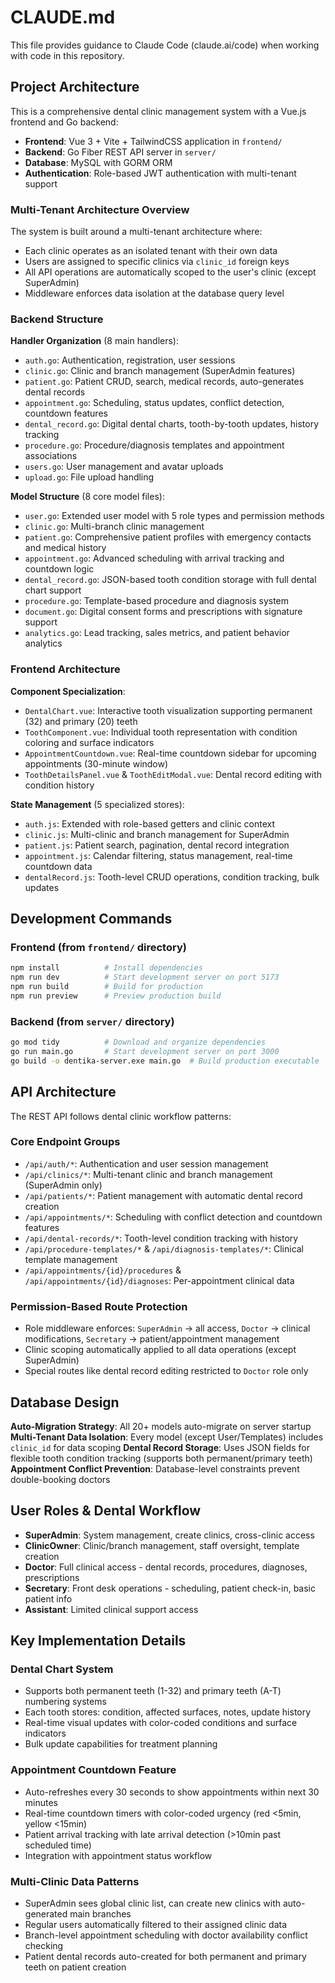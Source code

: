 # CLAUDE.md

This file provides guidance to Claude Code (claude.ai/code) when working with code in this repository.

## Project Architecture

This is a comprehensive dental clinic management system with a Vue.js frontend and Go backend:

- **Frontend**: Vue 3 + Vite + TailwindCSS application in `frontend/`
- **Backend**: Go Fiber REST API server in `server/`
- **Database**: MySQL with GORM ORM
- **Authentication**: Role-based JWT authentication with multi-tenant support

### Multi-Tenant Architecture Overview

The system is built around a multi-tenant architecture where:
- Each clinic operates as an isolated tenant with their own data
- Users are assigned to specific clinics via `clinic_id` foreign keys
- All API operations are automatically scoped to the user's clinic (except SuperAdmin)
- Middleware enforces data isolation at the database query level

### Backend Structure

**Handler Organization** (8 main handlers):
- `auth.go`: Authentication, registration, user sessions
- `clinic.go`: Clinic and branch management (SuperAdmin features)
- `patient.go`: Patient CRUD, search, medical records, auto-generates dental records
- `appointment.go`: Scheduling, status updates, conflict detection, countdown features
- `dental_record.go`: Digital dental charts, tooth-by-tooth updates, history tracking
- `procedure.go`: Procedure/diagnosis templates and appointment associations
- `users.go`: User management and avatar uploads
- `upload.go`: File upload handling

**Model Structure** (8 core model files):
- `user.go`: Extended user model with 5 role types and permission methods
- `clinic.go`: Multi-branch clinic management
- `patient.go`: Comprehensive patient profiles with emergency contacts and medical history
- `appointment.go`: Advanced scheduling with arrival tracking and countdown logic
- `dental_record.go`: JSON-based tooth condition storage with full dental chart support
- `procedure.go`: Template-based procedure and diagnosis system
- `document.go`: Digital consent forms and prescriptions with signature support
- `analytics.go`: Lead tracking, sales metrics, and patient behavior analytics

### Frontend Architecture

**Component Specialization**:
- `DentalChart.vue`: Interactive tooth visualization supporting permanent (32) and primary (20) teeth
- `ToothComponent.vue`: Individual tooth representation with condition coloring and surface indicators
- `AppointmentCountdown.vue`: Real-time countdown sidebar for upcoming appointments (30-minute window)
- `ToothDetailsPanel.vue` & `ToothEditModal.vue`: Dental record editing with condition history

**State Management** (5 specialized stores):
- `auth.js`: Extended with role-based getters and clinic context
- `clinic.js`: Multi-clinic and branch management for SuperAdmin
- `patient.js`: Patient search, pagination, dental record integration
- `appointment.js`: Calendar filtering, status management, real-time countdown data
- `dentalRecord.js`: Tooth-level CRUD operations, condition tracking, bulk updates

## Development Commands

### Frontend (from `frontend/` directory)
```bash
npm install          # Install dependencies
npm run dev          # Start development server on port 5173
npm run build        # Build for production
npm run preview      # Preview production build
```

### Backend (from `server/` directory)  
```bash
go mod tidy          # Download and organize dependencies
go run main.go       # Start development server on port 3000
go build -o dentika-server.exe main.go  # Build production executable
```

## API Architecture

The REST API follows dental clinic workflow patterns:

### Core Endpoint Groups
- `/api/auth/*`: Authentication and user session management
- `/api/clinics/*`: Multi-tenant clinic and branch management (SuperAdmin only)
- `/api/patients/*`: Patient management with automatic dental record creation
- `/api/appointments/*`: Scheduling with conflict detection and countdown features
- `/api/dental-records/*`: Tooth-level condition tracking with history
- `/api/procedure-templates/*` & `/api/diagnosis-templates/*`: Clinical template management
- `/api/appointments/{id}/procedures` & `/api/appointments/{id}/diagnoses`: Per-appointment clinical data

### Permission-Based Route Protection
- Role middleware enforces: `SuperAdmin` → all access, `Doctor` → clinical modifications, `Secretary` → patient/appointment management
- Clinic scoping automatically applied to all data operations (except SuperAdmin)
- Special routes like dental record editing restricted to `Doctor` role only

## Database Design

**Auto-Migration Strategy**: All 20+ models auto-migrate on server startup
**Multi-Tenant Data Isolation**: Every model (except User/Templates) includes `clinic_id` for data scoping
**Dental Record Storage**: Uses JSON fields for flexible tooth condition tracking (supports both permanent/primary teeth)
**Appointment Conflict Prevention**: Database-level constraints prevent double-booking doctors

## User Roles & Dental Workflow

- **SuperAdmin**: System management, create clinics, cross-clinic access
- **ClinicOwner**: Clinic/branch management, staff oversight, template creation  
- **Doctor**: Full clinical access - dental records, procedures, diagnoses, prescriptions
- **Secretary**: Front desk operations - scheduling, patient check-in, basic patient info
- **Assistant**: Limited clinical support access

## Key Implementation Details

### Dental Chart System
- Supports both permanent teeth (1-32) and primary teeth (A-T) numbering systems
- Each tooth stores: condition, affected surfaces, notes, update history
- Real-time visual updates with color-coded conditions and surface indicators
- Bulk update capabilities for treatment planning

### Appointment Countdown Feature
- Auto-refreshes every 30 seconds to show appointments within next 30 minutes
- Real-time countdown timers with color-coded urgency (red <5min, yellow <15min)
- Patient arrival tracking with late arrival detection (>10min past scheduled time)
- Integration with appointment status workflow

### Multi-Clinic Data Patterns
- SuperAdmin sees global clinic list, can create new clinics with auto-generated main branches
- Regular users automatically filtered to their assigned clinic data
- Branch-level appointment scheduling with doctor availability conflict checking
- Patient dental records auto-created for both permanent and primary teeth on patient creation